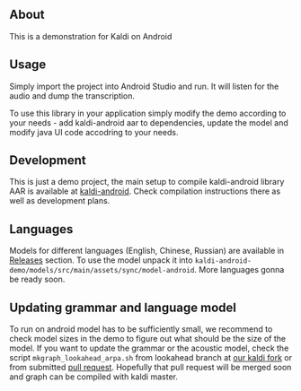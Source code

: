 ## About

This is a demonstration for Kaldi on Android

## Usage

Simply import the project into Android Studio and run. It will listen for the audio and dump the transcription.

To use this library in your application simply modify the demo according to your needs - add kaldi-android aar
to dependencies, update the model and modify java UI code accodring to your needs.

## Development

This is just a demo project, the main setup to compile kaldi-android
library AAR is available at [kaldi-android](http://github.com/alphacep/kaldi-android). Check
compilation instructions there as well as development plans.

## Languages

Models for different languages (English, Chinese, Russian) are available in
[Releases](https://github.com/alphacep/kaldi-android-demo/releases) section. To use the model unpack it into
```kaldi-android-demo/models/src/main/assets/sync/model-android```. More languages gonna be ready soon.

## Updating grammar and language model

To run on android model has to be sufficiently small, we recommend to check model sizes in the demo to figure out what should be the size of the model. If you want to update the grammar or the acoustic model, check the script `mkgraph_lookahead_arpa.sh` from lookahead branch at [our kaldi fork](https://github.com/alphacep/kaldi) or from submitted [pull request](https://github.com/kaldi-asr/kaldi/pull/3616). Hopefully that pull request will be merged soon and graph can be compiled with kaldi master.
